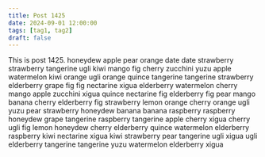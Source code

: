 ```yaml
---
title: Post 1425
date: 2024-09-01 12:00:00
tags: [tag1, tag2]
draft: false
---
```

This is post 1425.
honeydew
apple
pear
orange
date
date
strawberry
strawberry
tangerine
ugli
kiwi
mango
fig
cherry
zucchini
yuzu
apple
watermelon
kiwi
orange
ugli
orange
quince
tangerine
tangerine
strawberry
elderberry
grape
fig
fig
nectarine
xigua
elderberry
watermelon
cherry
mango
apple
zucchini
xigua
quince
nectarine
fig
elderberry
fig
pear
mango
banana
cherry
elderberry
fig
strawberry
lemon
orange
cherry
orange
ugli
yuzu
pear
strawberry
honeydew
banana
banana
raspberry
raspberry
honeydew
grape
tangerine
raspberry
tangerine
apple
cherry
xigua
cherry
ugli
fig
lemon
honeydew
cherry
elderberry
quince
watermelon
elderberry
raspberry
kiwi
nectarine
xigua
kiwi
strawberry
pear
tangerine
ugli
xigua
ugli
elderberry
tangerine
tangerine
yuzu
watermelon
elderberry
xigua
